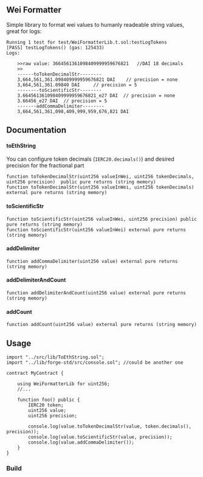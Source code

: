 ## Wei Formatter

Simple library to format wei values to humanly readeable string values, great for logs:

```text
Running 1 test for test/WeiFormatterLib.t.sol:testLogTokens
[PASS] testLogTokens() (gas: 125433)
Logs:

	>>raw value: 3664561361098409999959676821	//DAI 18 decimals
	>>
	------toTokenDecimalStr--------
	3,664,561,361.098409999959676821 DAI 	// precision = none
	3,664,561,361.09840 DAI  	// precision = 5
	--------toScientificStr--------
	3.664561361098409999959676821_e27 DAI  // precision = none
	3.66456_e27 DAI  // precision = 5
	-------addCommaDelimiter--------
	3,664,561,361,098,409,999,959,676,821 DAI

```

## Documentation

#### toEthString
You can configure token decimals (`IERC20.decimals()`) and desired precision for the fractional part
```solidity
function toTokenDecimalStr(uint256 valueInWei, uint256 tokenDecimals, uint256 precision)  public pure returns (string memory)
function toTokenDecimalStr(uint256 valueInWei, uint256 tokenDecimals)  external pure returns (string memory)
```

#### toScientificStr

```solidity
function toScientificStr(uint256 valueInWei, uint256 precision) public pure returns (string memory)
function toScientificStr(uint256 valueInWei) external pure returns (string memory)
```

#### addDelimiter

```solidity
function addCommaDelimiter(uint256 value) external pure returns (string memory)
```
#### addDelimiterAndCount

```solidity
function addDelimiterAndCount(uint256 value) external pure returns (string memory)
```
#### addCount

```solidity
function addCount(uint256 value) external pure returns (string memory)
```

## Usage

```solidity
import "../src/lib/ToEthString.sol";
import "../lib/forge-std/src/console.sol"; //could be another one

contract MyContract {	

    using WeiFormatterLib for uint256;
	//...

	function foo() public {
		IERC20 token;
		uint256 value;
		uint256 precision;

		console.log(value.toTokenDecimalStr(value, token.decimals(), precision));
		console.log(value.toScientificStr(value, precision));
		console.log(value.addCommaDelimiter());
	}
}

```

### Build
